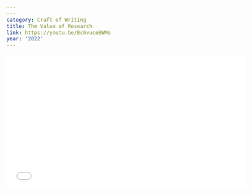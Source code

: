 ```yaml
---
---
category: Craft of Writing
title: The Value of Research
link: https://youtu.be/Bc6vuceBWMo
year: '2022'
---
```

<iframe width="560" height="315" src="{{ page.link }}" frameborder="0" allowfullscreen></iframe>
